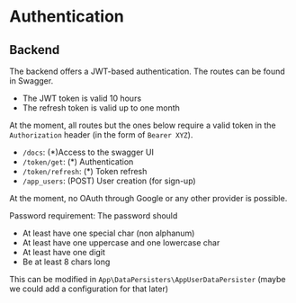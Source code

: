 # Authentication 

## Backend
The backend offers a JWT-based authentication. The routes can be found in Swagger.

- The JWT token is valid 10 hours
- The refresh token is valid up to one month

At the moment, all routes but the ones below require a valid token in the `Authorization` header (in the form of `Bearer XYZ`). 

- `/docs`: (*)Access to the swagger UI
- `/token/get`: (*) Authentication
- `/token/refresh`: (*) Token refresh
- `/app_users`: (POST) User creation (for sign-up)

At the moment, no OAuth through Google or any other provider is possible. 

Password requirement: The password should

- At least have one special char (non alphanum)
- At least have one uppercase and one lowercase char
- At least have one digit
- Be at least 8 chars long

This can be modified in `App\DataPersisters\AppUserDataPersister` (maybe we could add a configuration for that later)
